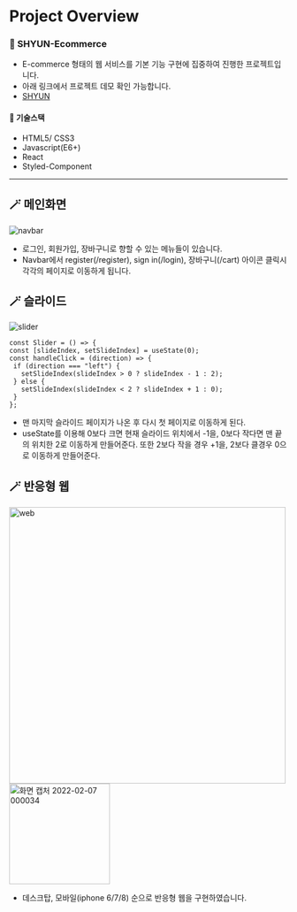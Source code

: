 # Project Overview
### 👗 SHYUN-Ecommerce
- E-commerce 형태의 웹 서비스를 기본 기능 구현에 집중하여 진행한 프로젝트입니다.
- 아래 링크에서 프로젝트 데모 확인 가능합니다.
- [SHYUN](https://lela12.github.io/shyun-ecommerce/)
#### 📖 기술스택
- HTML5/ CSS3
- Javascript(E6+)
- React
- Styled-Component

---
## 🪄 메인화면
![navbar](https://user-images.githubusercontent.com/92790783/152686413-a9fbc4e7-1404-4008-a17d-b0d246093e6c.gif)
  - 로그인, 회원가입, 장바구니로 향할 수 있는 메뉴들이 있습니다.
  - Navbar에서 register(/register), sign in(/login), 장바구니(/cart) 아이콘 클릭시 각각의 페이지로 이동하게 됩니다.

## 🪄 슬라이드
![slider](https://user-images.githubusercontent.com/92790783/152686420-67c34615-6926-4210-b33c-6464d0ac7544.gif)
   ```
   const Slider = () => {
  const [slideIndex, setSlideIndex] = useState(0);
  const handleClick = (direction) => {
    if (direction === "left") {
      setSlideIndex(slideIndex > 0 ? slideIndex - 1 : 2);
    } else {
      setSlideIndex(slideIndex < 2 ? slideIndex + 1 : 0);
    }
  };
   ```
  - 맨 마지막 슬라이드 페이지가 나온 후 다시 첫 페이지로 이동하게 된다.
  - useState를 이용해 0보다 크면 현재 슬라이드 위치에서 -1을, 0보다 작다면 맨 끝의 위치한 2로 이동하게 만들어준다. 또한 2보다 작을 경우 +1을, 2보다 클경우 0으로 이동하게 만들어준다. 


## 🪄 반응형 웹
<img width="500" alt="web" src="https://user-images.githubusercontent.com/92790783/152686767-615d52cd-2982-4f63-b63d-44ecac4925e0.png"> <img width="182" alt="화면 캡처 2022-02-07 000034" src="https://user-images.githubusercontent.com/92790783/152686941-01d30ada-274e-4e8f-a2c3-28b42a31dc6d.png">
 - 데스크탑, 모바일(iphone 6/7/8) 순으로 반응형 웹을 구현하였습니다. 
 
 
 





